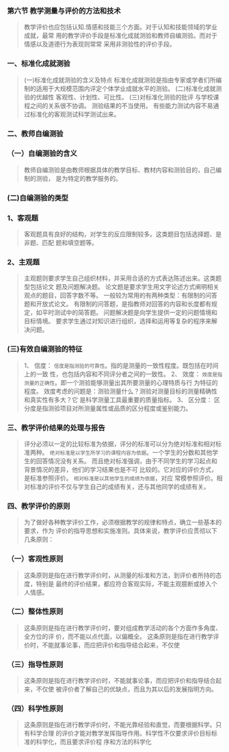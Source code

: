 ### 第六节 教学测量与评价的方法和技术
>   教学评价也应包括认知.情感和技能三个方面。对于认知和技能领域的学业成就，最常
用的教学评价手段是标准化成就测验和教师自编测验。而对于情感以及道德行为表现则常常
采用非测验性的评价手段。

### 一、标准化成就测验
>   (一)标准化成就测验的含义及特点
标准化成就测验是指由专家或学者们所编制的适用于大规模范围内评定个体学业成就水平的测验。
    (二)标准化成就测验的优越性
客观性、计划性、可比性。
    (三)对标准化测验的批评
与学校课程之间的关系很不协调。
测验结果的不当使用。
有些能力测试内容不易通过标准化的客观测试科学测试出来。

### 二、教师自编测验
### （一）自编测验的含义
>   教师自编测验是由教师根据具体的教学目标、教材内容和测验目的，自己编制的测验，
是为特定的教学服务的。

### (二)自编测验的类型
### 1、客观题
>   客观题具有良好的结构，对学生的反应限制较多。这类题目包括选择题、是非题、匹配
题和填空题等。
### 2、主观题
>   主观题则要求学生自己组织材料，并采用合适的方式表达陈述出来。这类题型包括论文
题及问题解决题。
论文题是要求学生用文字论述方式阐明相关观点的题目，回答字数不等。
一般较为常用的有两种类型：有限制的问答题和开放式论文。
有限制的问答题，是指教师对回答的内容和长度都有规定，如平时测试中的简答题。
问题解决题是向学生提供一定的问题情境和目标情境。
要求学生通过对知识进行组织，选择和运用等复杂的程序来解决问题。

### (三)有效自编测验的特征
>   1、 信度：
    `信度是指测验的可靠性`。指的是测量的一致性程度。既包括在时间上的一致
性，也包括内容和不同评分者之间的一致性。
2、 效度：
    `效度是指测量的正确性`。即一个测验能够测量出其所要测量的心理特质与行
为特征的程度。
效度考虑的问题是：测验测量什么？测验对测量目标的测量精确性和真实性有多大？它
是科学测量工具最重要的质量指标。
3、 区分度：
    区分度是指测验项目对所测量属性或品质的区分程度或鉴别能力。
    
### 三、教学评价结果的处理与报告
>   评分必须以一定的比较标准为依据，评分的标准可以分为绝对标准和相对标准两种。
`绝对标准是以学生所学习的课程内容为依据`。一个学生的分数和其他学生的回答情况没有关系。
而且绝对标准强调，由于不同学生的学习起点和背景情况的差异，他们的学习结果也是不可
比较的。它对应的评价方式，是标准参照评价。
`相对标准是以其他学生的成绩为依据`，对应
常模参照评价。相对标准的评价不仅与学生自己的成绩有关，还与其他同学的成绩有关。

### 四、教学评价的原则
>   为了做好各种教学评价工作，必须根据教学的规律和特点，确立一些基本的要求，作为
评价的指导思想和实施准则。具体来说，教学评价应贯彻以下几条原则：

### （一）客观性原则
>   这条原则是指在进行教学评价时，从测量的标准和方法，到评价者所持的态度，特别是
最终的评价结果，都应符合客观实际，不能主观臆断或掺入个人情感。

### （二）整体性原则
>   这条原则是指在进行教学评价时，要对组成教学活动的各个方面作多角度、全方位的评
价，而不能以点代面，以偏概全。
这条原则是指在进行教学评价时，不能就事论事，而应把评价和指导结合起来，不仅使

### （三）指导性原则
>   这条原则是指在进行教学评价时，不能就事论事，而应把评价和指导结合起来，不仅使
被评价者了解自己的优缺点，而且为其以后的发展指明方向。

### （四）科学性原则
>   这条原则是指在进行教学评价时，不能光靠经验和直觉，而要根据科学。只有科学合理
的评价才能对教学发挥指导作用。科学性不仅要求评价目标标准的科学化，而且要求评价程
序和方法的科学化